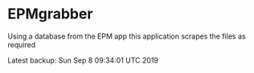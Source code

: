 # EPMgrabber
Using a database from the EPM app this application scrapes the files as required


Latest backup: Sun Sep 8 09:34:01 UTC 2019
